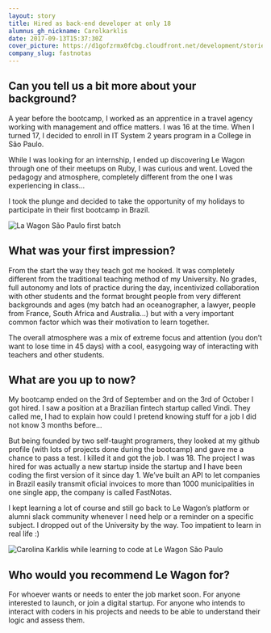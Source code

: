 ```yaml
---
layout: story
title: Hired as back-end developer at only 18
alumnus_gh_nickname: Carolkarklis
date: 2017-09-13T15:37:30Z
cover_picture: https://d1gofzrmx0fcbg.cloudfront.net/development/stories/pictures/000/000/021/cover/IMG_0037_copy.jpg?1505317048
company_slug: fastnotas
---
```


## Can you tell us a bit more about your background?

A year before the bootcamp, I worked as an apprentice in a travel agency working with management and office matters. I was 16 at the time. When I turned 17, I decided to enroll in IT System 2 years program in a College in São Paulo. 

While I was looking for an internship, I ended up discovering Le Wagon through one of their meetups on Ruby, I was curious and went. Loved the pedagogy and atmosphere, completely different from the one I was experiencing in class...

I took the plunge and decided to take the opportunity of my holidays to participate in their first bootcamp in Brazil.

<p><img src="https://raw.githubusercontent.com/lewagon/www-images/master/testimonials/carolinakarklis/carolina-karklis-back-end-developer-at-only-18-1.jpg" alt="La Wagon São Paulo first batch"></p>

## What was your first impression?

From the start the way they teach got me hooked. It was completely different from the traditional teaching method of my University. No grades, full autonomy and lots of practice during the day, incentivized collaboration with other students and the format brought people from very different backgrounds and ages (my batch had an oceanographer, a lawyer, people from France, South Africa and Australia…) but with a very important common factor which was their motivation to learn together. 

The overall atmosphere was a mix of extreme focus and attention (you don’t want to lose time in 45 days) with a cool, easygoing way of interacting with teachers and other students.
 
## What are you up to now?

My bootcamp ended on the 3rd of September and on the 3rd of October I got hired. I saw a position at a Brazilian fintech startup called Vindi. They called me, I had to explain how could I pretend knowing stuff for a job I did not know 3 months before… 

But being founded by two self-taught programers, they looked at my github profile (with lots of projects done during the bootcamp) and gave me a chance to pass a test. I killed it and got the job. I was 18. The project I was hired for was actually a new startup inside the startup and I have been coding the first version of it since day 1. We’ve built an API to let companies in Brazil easily transmit oficial invoices to more than 1000 municipalities in one single app, the company is called FastNotas.

I kept learning a lot of course and still go back to Le Wagon’s platform or alumni slack community whenever I need help or a reminder on a specific subject. I dropped out of the University by the way. Too impatient to learn in real life :)

<p><img src="https://raw.githubusercontent.com/lewagon/www-images/master/testimonials/carolinakarklis/carolina-karklis-back-end-developer-at-only-18-2.jpg" alt="Carolina  Karklis while learning to code at Le Wagon São Paulo"></p>

## Who would you recommend Le Wagon for?

For whoever wants or needs to enter the job market soon. For anyone interested to launch, or join a digital startup. For anyone who intends to interact with coders in his projects and needs to be able to understand their logic and assess them.
